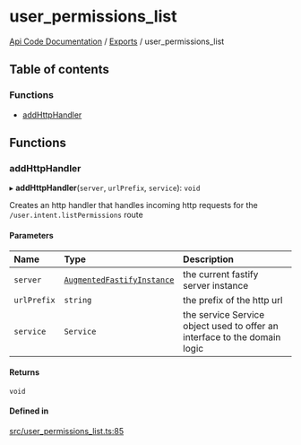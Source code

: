 # user\_permissions\_list
 
[Api Code Documentation](../README.md) / [Exports](../modules.md) / user\_permissions\_list

## Table of contents

### Functions

- [addHttpHandler](user_permissions_list.md#addhttphandler)

## Functions

### addHttpHandler

▸ **addHttpHandler**(`server`, `urlPrefix`, `service`): `void`

Creates an http handler that handles incoming http requests for the `/user.intent.listPermissions` route

#### Parameters

| Name | Type | Description |
| :------ | :------ | :------ |
| `server` | [`AugmentedFastifyInstance`](../interfaces/types.AugmentedFastifyInstance.md) | the current fastify server instance |
| `urlPrefix` | `string` | the prefix of the http url |
| `service` | `Service` | the service Service object used to offer an interface to the domain logic |

#### Returns

`void`

#### Defined in

[src/user_permissions_list.ts:85](https://github.com/openkfw/TruBudget/blob/40b449a/api/src/user_permissions_list.ts#L85)
